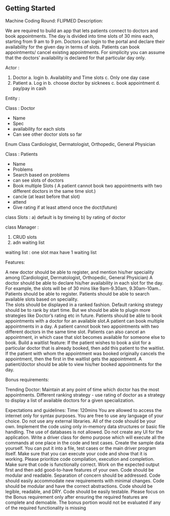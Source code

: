 ## Getting Started

Machine Coding Round: FLIPMED
Description:

We are required to build an app that lets patients connect to doctors and book appointments. The day is divided into time slots of 30 mins each, starting from 9 am to 9 pm. Doctors can login to the portal and declare their availability for the given day in terms of slots.  Patients can book appointments/ cancel existing appointments. For simplicity you can assume that the doctors’ availability is declared for that particular day only. 

Actor : 
1. Doctor
    a. login 
    b. Availablity and Time slots
    c. Only one day case
2. Patient
    a. Log in 
    b. choose doctor by sicknees 
    c. book appointment 
    d. pay/pay in cash


Entity : 

Class : Doctor
+ Name
+ Spec
+ availability for each slots
+ Can see other doctor slots so far

Enum Class Cardiologist, Dermatologist, Orthopedic, General Physician


Class : Patients
+ Name
+ Problems
+ Search based on problems
+ can see slots of doctors
+ Book multiple Slots ( A patient cannot book two appointments with two different doctors in the same time slot.)
+ cancle (at least before that slot)
+ attend 
+ Give rating if at least attend once the doct(future)


class Slots :
a) default is by timeing
b) by rating of doctor


class Manager :
1. CRUD slots
2. adn waiting list

waiting list : one slot max have 1 waiting list


Features:

A new doctor should be able to register, and mention his/her speciality among (Cardiologist, Dermatologist, Orthopedic, General Physician)
A doctor should be able to declare his/her availability in each slot for the day. For example, the slots will be of 30 mins like 9am-9.30am, 9.30am-10am..
Patients should be able to register. Patients should be able to search available slots based on speciality.  
The slots should be displayed in a ranked fashion. Default ranking strategy should be to rank by start time. But we should be able to plugin more strategies like Doctor’s rating etc in future.
Patients should be able to book appointments with a doctor for an available slot.A patient can book multiple appointments in a day.  A patient cannot book two appointments with two different doctors in the same time slot.
Patients can also cancel an appointment, in which case that slot becomes available for someone else to book.
Build a waitlist feature:
If the patient wishes to book a slot for a particular doctor that is already booked, then add this patient to the waitlist.
If the patient with whom the appointment was booked originally cancels the appointment, then the first in the waitlist gets the appointment.
A patient/doctor should be able to view his/her booked appointments for the day.  

Bonus requirements:

Trending Doctor: Maintain at any point of time which doctor has the most appointments.
Different ranking strategy - use rating of doctor as a strategy to display a list of available doctors for a given specialization.

Expectations and guidelines:
Time: 120mins
You are allowed to access the internet only for syntax purposes.
You are free to use any language of your choice.
Do not use any external libraries. All of the code should be your own.
Implement the code using only in-memory data structures or basic file handling. The use of databases is not allowed.
Do not create any UI for the application.
Write a driver class for demo purpose which will execute all the commands at one place in the code and test cases.
Create the sample data yourself. You can put it into a file, test cases or the main driver program itself.
Make sure that you can execute your code and show that it is working.
Please prioritize code compilation, execution and completion.
Make sure that code is functionally correct.
Work on the expected output first and then add good-to-have features of your own.
Code should be modular and readable.
Separation of concern should be addressed.
Code should easily accommodate new requirements with minimal changes.
Code should be modular and have the correct abstractions.
Code should be legible, readable, and DRY.
Code should be easily testable.
Please focus on the Bonus requirement only after ensuring the required features are complete and demoable. The bonus portion would not be evaluated if any of the required functionality is missing   


